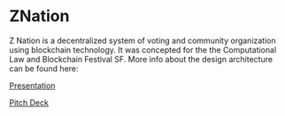 # ZNation

Z Nation is a decentralized system of voting and community organization using blockchain technology. It was concepted for the the Computational Law and Blockchain Festival SF. More info about the design architecture can be found here: 

[Presentation](https://s3-us-west-2.amazonaws.com/demiplay/presentation.html)

[Pitch Deck](https://s3-us-west-2.amazonaws.com/demiplay/z-nation-pitch-deck.html)
